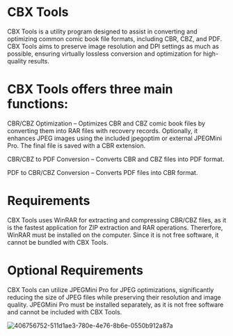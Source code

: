 # CBX Tools
CBX Tools is a utility program designed to assist in converting and optimizing common comic book file formats, including CBR, CBZ, and PDF. CBX Tools aims to preserve image resolution and DPI settings as much as possible, ensuring virtually lossless conversion and optimization for high-quality results.

# CBX Tools offers three main functions:

CBR/CBZ Optimization – Optimizes CBR and CBZ comic book files by converting them into RAR files with recovery records. Optionally, it enhances JPEG images using the included jpegoptim or external JPEGMini Pro. The final file is saved with a CBR extension.

CBR/CBZ to PDF Conversion – Converts CBR and CBZ files into PDF format.

PDF to CBR/CBZ Conversion – Converts PDF files into CBR format.

# Requirements
CBX Tools uses WinRAR for extracting and compressing CBR/CBZ files, as it is the fastest application for ZIP extraction and RAR operations. Thererfore, WinRAR must be installed on the computer. Since it is not free software, it cannot be bundled with CBX Tools.

# Optional Requirements
CBX Tools can utilize JPEGMini Pro for JPEG optimizations, significantly reducing the size of JPEG files while preserving their resolution and image quality. JPEGMini Pro must be installed separately, as it is not free software and cannot be included with CBX Tools.

![406756752-511d1ae3-780e-4e76-8b6e-0550b912a87a](https://github.com/user-attachments/assets/239765c0-353d-4f4e-9adb-9a1a4835209c)
